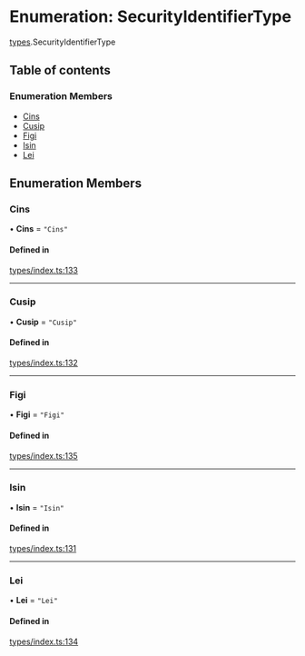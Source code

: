 # Enumeration: SecurityIdentifierType

[types](../wiki/types).SecurityIdentifierType

## Table of contents

### Enumeration Members

- [Cins](../wiki/types.SecurityIdentifierType#cins)
- [Cusip](../wiki/types.SecurityIdentifierType#cusip)
- [Figi](../wiki/types.SecurityIdentifierType#figi)
- [Isin](../wiki/types.SecurityIdentifierType#isin)
- [Lei](../wiki/types.SecurityIdentifierType#lei)

## Enumeration Members

### Cins

• **Cins** = ``"Cins"``

#### Defined in

[types/index.ts:133](https://github.com/PolymeshAssociation/polymesh-sdk/blob/46129005/src/types/index.ts#L133)

___

### Cusip

• **Cusip** = ``"Cusip"``

#### Defined in

[types/index.ts:132](https://github.com/PolymeshAssociation/polymesh-sdk/blob/46129005/src/types/index.ts#L132)

___

### Figi

• **Figi** = ``"Figi"``

#### Defined in

[types/index.ts:135](https://github.com/PolymeshAssociation/polymesh-sdk/blob/46129005/src/types/index.ts#L135)

___

### Isin

• **Isin** = ``"Isin"``

#### Defined in

[types/index.ts:131](https://github.com/PolymeshAssociation/polymesh-sdk/blob/46129005/src/types/index.ts#L131)

___

### Lei

• **Lei** = ``"Lei"``

#### Defined in

[types/index.ts:134](https://github.com/PolymeshAssociation/polymesh-sdk/blob/46129005/src/types/index.ts#L134)
